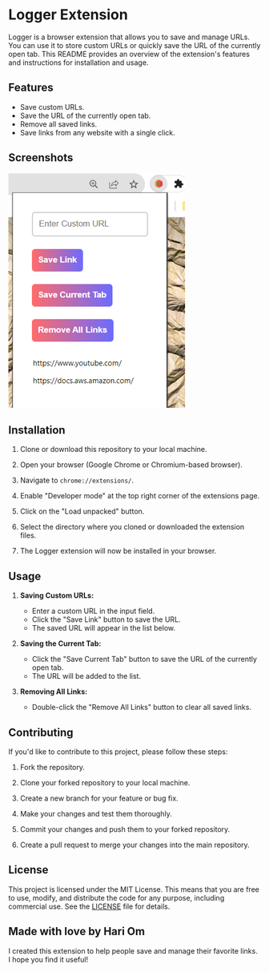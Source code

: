 # Logger Extension

Logger is a browser extension that allows you to save and manage URLs. You can use it to store custom URLs or quickly save the URL of the currently open tab. This README provides an overview of the extension's features and instructions for installation and usage.

## Features

- Save custom URLs.
- Save the URL of the currently open tab.
- Remove all saved links.
- Save links from any website with a single click.

## Screenshots
![Logger extension](Logger-ss.png)

## Installation

1. Clone or download this repository to your local machine.

2. Open your browser (Google Chrome or Chromium-based browser).

3. Navigate to `chrome://extensions/`.

4. Enable "Developer mode" at the top right corner of the extensions page.

5. Click on the "Load unpacked" button.

6. Select the directory where you cloned or downloaded the extension files.

7. The Logger extension will now be installed in your browser.

## Usage

1. **Saving Custom URLs:**
   - Enter a custom URL in the input field.
   - Click the "Save Link" button to save the URL.
   - The saved URL will appear in the list below.

2. **Saving the Current Tab:**
   - Click the "Save Current Tab" button to save the URL of the currently open tab.
   - The URL will be added to the list.

3. **Removing All Links:**
   - Double-click the "Remove All Links" button to clear all saved links.

## Contributing

If you'd like to contribute to this project, please follow these steps:

1. Fork the repository.

2. Clone your forked repository to your local machine.

3. Create a new branch for your feature or bug fix.

4. Make your changes and test them thoroughly.

5. Commit your changes and push them to your forked repository.

6. Create a pull request to merge your changes into the main repository.

## License

This project is licensed under the MIT License. This means that you are free to use, modify, and distribute the code for any purpose, including commercial use. See the [LICENSE](LICENSE) file for details.

## Made with love by Hari Om

I created this extension to help people save and manage their favorite links. I hope you find it useful!
